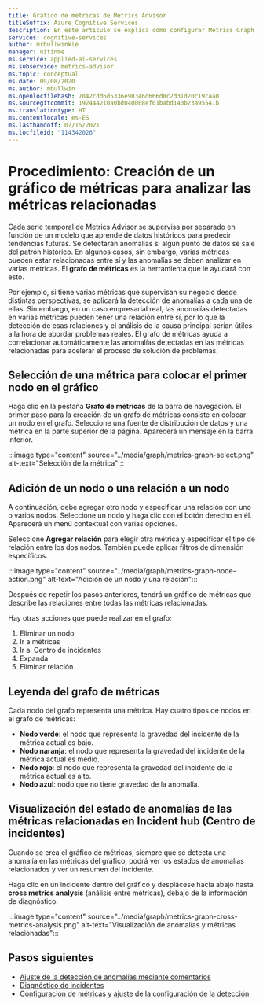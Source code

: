 ```yaml
---
title: Gráfico de métricas de Metrics Advisor
titleSuffix: Azure Cognitive Services
description: En este artículo se explica cómo configurar Metrics Graph y visualizar las anomalías relacionadas en los datos.
services: cognitive-services
author: mrbullwinkle
manager: nitinme
ms.service: applied-ai-services
ms.subservice: metrics-advisor
ms.topic: conceptual
ms.date: 09/08/2020
ms.author: mbullwin
ms.openlocfilehash: 7842cdd6d5336e90346d666d8c2d31d20c19caa0
ms.sourcegitcommit: 192444210a0bd040008ef01babd140b23a95541b
ms.translationtype: HT
ms.contentlocale: es-ES
ms.lasthandoff: 07/15/2021
ms.locfileid: "114342026"
---
```

# <a name="how-to-build-a-metrics-graph-to-analyze-related-metrics"></a>Procedimiento: Creación de un gráfico de métricas para analizar las métricas relacionadas

Cada serie temporal de Metrics Advisor se supervisa por separado en función de un modelo que aprende de datos históricos para predecir tendencias futuras. Se detectarán anomalías si algún punto de datos se sale del patrón histórico. En algunos casos, sin embargo, varias métricas pueden estar relacionadas entre sí y las anomalías se deben analizar en varias métricas. El **grafo de métricas** es la herramienta que le ayudará con esto. 

Por ejemplo, si tiene varias métricas que supervisan su negocio desde distintas perspectivas, se aplicará la detección de anomalías a cada una de ellas. Sin embargo, en un caso empresarial real, las anomalías detectadas en varias métricas pueden tener una relación entre sí, por lo que la detección de esas relaciones y el análisis de la causa principal serían útiles a la hora de abordar problemas reales. El grafo de métricas ayuda a correlacionar automáticamente las anomalías detectadas en las métricas relacionadas para acelerar el proceso de solución de problemas. 

## <a name="select-a-metric-to-put-the-first-node-to-the-graph"></a>Selección de una métrica para colocar el primer nodo en el gráfico

Haga clic en la pestaña **Grafo de métricas** de la barra de navegación. El primer paso para la creación de un grafo de métricas consiste en colocar un nodo en el grafo. Seleccione una fuente de distribución de datos y una métrica en la parte superior de la página. Aparecerá un mensaje en la barra inferior. 

:::image type="content" source="../media/graph/metrics-graph-select.png" alt-text="Selección de la métrica":::

## <a name="add-a-noderelation-on-existing-node"></a>Adición de un nodo o una relación a un nodo

A continuación, debe agregar otro nodo y especificar una relación con uno o varios nodos. Seleccione un nodo y haga clic con el botón derecho en él. Aparecerá un menú contextual con varias opciones. 

Seleccione **Agregar relación** para elegir otra métrica y especificar el tipo de relación entre los dos nodos. También puede aplicar filtros de dimensión específicos. 

:::image type="content" source="../media/graph/metrics-graph-node-action.png" alt-text="Adición de un nodo y una relación":::

Después de repetir los pasos anteriores, tendrá un gráfico de métricas que describe las relaciones entre todas las métricas relacionadas.

Hay otras acciones que puede realizar en el grafo: 
1.  Eliminar un nodo
2.  Ir a métricas
3.  Ir al Centro de incidentes
4.  Expanda
5.  Eliminar relación

## <a name="legend-of-metrics-graph"></a>Leyenda del grafo de métricas

Cada nodo del grafo representa una métrica. Hay cuatro tipos de nodos en el grafo de métricas:

-  **Nodo verde**: el nodo que representa la gravedad del incidente de la métrica actual es bajo.
- **Nodo naranja**: el nodo que representa la gravedad del incidente de la métrica actual es medio.
- **Nodo rojo**: el nodo que representa la gravedad del incidente de la métrica actual es alto.
- **Nodo azul**: nodo que no tiene gravedad de la anomalía.


## <a name="view-related-metrics-anomaly-status-in-incident-hub"></a>Visualización del estado de anomalías de las métricas relacionadas en Incident hub (Centro de incidentes)

Cuando se crea el gráfico de métricas, siempre que se detecta una anomalía en las métricas del gráfico, podrá ver los estados de anomalías relacionados y ver un resumen del incidente. 

Haga clic en un incidente dentro del gráfico y desplácese hacia abajo hasta **cross metrics analysis** (análisis entre métricas), debajo de la información de diagnóstico.

:::image type="content" source="../media/graph/metrics-graph-cross-metrics-analysis.png" alt-text="Visualización de anomalías y métricas relacionadas":::

## <a name="next-steps"></a>Pasos siguientes

- [Ajuste de la detección de anomalías mediante comentarios](anomaly-feedback.md)
- [Diagnóstico de incidentes](diagnose-an-incident.md)
- [Configuración de métricas y ajuste de la configuración de la detección](configure-metrics.md)